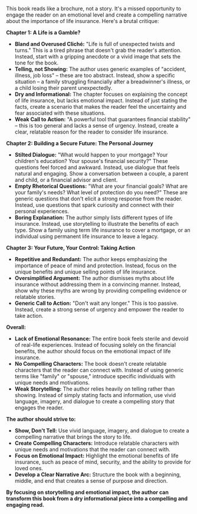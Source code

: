 This book reads like a brochure, not a story. It's a missed opportunity to engage the reader on an emotional level and create a compelling narrative about the importance of life insurance. Here's a brutal critique:

**Chapter 1: A Life is a Gamble?**

* **Bland and Overused Cliché:** "Life is full of unexpected twists and turns." This is a tired phrase that doesn't grab the reader's attention. Instead, start with a gripping anecdote or a vivid image that sets the tone for the book. 
* **Telling, not Showing:**  The author uses generic examples of "accident, illness, job loss"  – these are too abstract.  Instead, show a specific situation – a family struggling financially after a breadwinner's illness, or a child losing their parent unexpectedly. 
* **Dry and Informational:** The chapter focuses on explaining the concept of life insurance, but lacks emotional impact.  Instead of just stating the facts, create a scenario that makes the reader feel the uncertainty and fear associated with these situations.
* **Weak Call to Action:** "A powerful tool that guarantees financial stability"  – this is too general and lacks a sense of urgency. Instead, create a clear, relatable reason for the reader to consider life insurance. 

**Chapter 2: Building a Secure Future: The Personal Journey**

* **Stilted Dialogue:**  "What would happen to your mortgage? Your children's education? Your spouse's financial security?"  These questions feel forced and awkward.  Instead, use dialogue that feels natural and engaging. Show a conversation between a couple, a parent and child, or a financial advisor and client.
* **Empty Rhetorical Questions:**  "What are your financial goals? What are your family's needs? What level of protection do you need?" These are generic questions that don't elicit a strong response from the reader. Instead, use questions that spark curiosity and connect with their personal experiences.
* **Boring Explanation:**  The author simply lists different types of life insurance.  Instead, use storytelling to illustrate the benefits of each type.  Show a family using term life insurance to cover a mortgage, or an individual using permanent life insurance to leave a legacy. 

**Chapter 3: Your Future, Your Control: Taking Action**

* **Repetitive and Redundant:**  The author keeps emphasizing the importance of peace of mind and protection.  Instead, focus on the unique benefits and unique selling points of life insurance.
* **Oversimplified Argument:**  The author dismisses myths about life insurance without addressing them in a convincing manner.  Instead, show why these myths are wrong by providing compelling evidence or relatable stories.
* **Generic Call to Action:**  "Don't wait any longer."  This is too passive.  Instead, create a strong sense of urgency and empower the reader to take action. 

**Overall:**

* **Lack of Emotional Resonance:** The entire book feels sterile and devoid of real-life experiences.  Instead of focusing solely on the financial benefits, the author should focus on the emotional impact of life insurance. 
* **No Compelling Characters:**  The book doesn't create relatable characters that the reader can connect with.  Instead of using generic terms like "family" or "spouse," introduce specific individuals with unique needs and motivations.
* **Weak Storytelling:**  The author relies heavily on telling rather than showing. Instead of simply stating facts and information, use vivid language, imagery, and dialogue to create a compelling story that engages the reader. 


**The author should strive to:**

* **Show, Don't Tell:**  Use vivid language, imagery, and dialogue to create a compelling narrative that brings the story to life.
* **Create Compelling Characters:**  Introduce relatable characters with unique needs and motivations that the reader can connect with.
* **Focus on Emotional Impact:**  Highlight the emotional benefits of life insurance, such as peace of mind, security, and the ability to provide for loved ones.
* **Develop a Clear Narrative Arc:**  Structure the book with a beginning, middle, and end that creates a sense of purpose and direction. 

**By focusing on storytelling and emotional impact, the author can transform this book from a dry informational piece into a compelling and engaging read.** 

